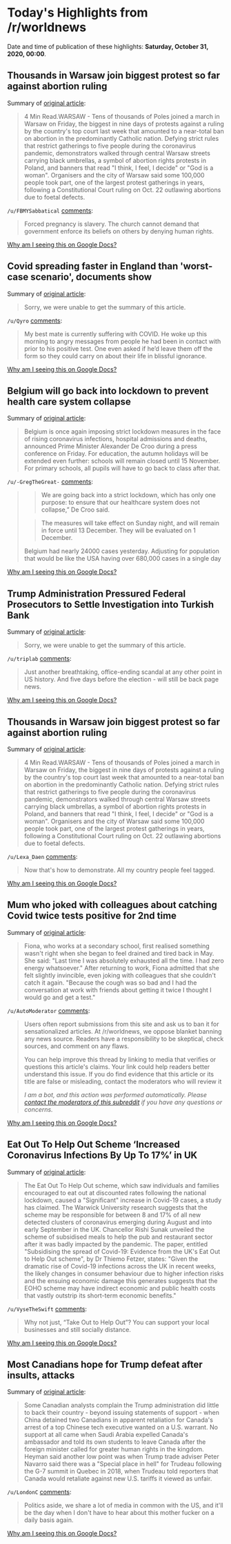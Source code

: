 # Today's Highlights from /r/worldnews

Date and time of publication of these highlights: **Saturday, October 31, 2020, 00:00**.

## Thousands in Warsaw join biggest protest so far against abortion ruling

Summary of [original article](https://uk.reuters.com/article/UKNews1/idUKKBN27F138):

> 4 Min Read.WARSAW - Tens of thousands of Poles joined a march in Warsaw on Friday, the biggest in nine days of protests against a ruling by the country's top court last week that amounted to a near-total ban on abortion in the predominantly Catholic nation. Defying strict rules that restrict gatherings to five people during the coronavirus pandemic, demonstrators walked through central Warsaw streets carrying black umbrellas, a symbol of abortion rights protests in Poland, and banners that read "I think, I feel, I decide" or "God is a woman". Organisers and the city of Warsaw said some 100,000 people took part, one of the largest protest gatherings in years, following a Constitutional Court ruling on Oct. 22 outlawing abortions due to foetal defects.

`/u/FBMYSabbatical` [comments](https://www.reddit.com/r/worldnews/comments/jl5wda/thousands_in_warsaw_join_biggest_protest_so_far/):

> Forced pregnancy is slavery. The church cannot demand that government enforce its beliefs on others by denying human rights.

[Why am I seeing this on Google Docs?](https://docs.google.com/document/d/1Dc6We63vOXIZsc0op-Bt4abqkYjXzOigalQqFxmvvbM/edit?usp=sharing)

## Covid spreading faster in England than 'worst-case scenario', documents show

Summary of [original article](https://www.bbc.co.uk/news/health-54750775):

> Sorry, we were unable to get the summary of this article.

`/u/Qyro` [comments](https://www.reddit.com/r/worldnews/comments/jl4hpx/covid_spreading_faster_in_england_than_worstcase/):

> My best mate is currently suffering with COVID. He woke up this morning to angry messages from people he had been in contact with prior to his positive test. One even asked if he’d leave them off the form so they could carry on about their life in blissful ignorance.

[Why am I seeing this on Google Docs?](https://docs.google.com/document/d/1Dc6We63vOXIZsc0op-Bt4abqkYjXzOigalQqFxmvvbM/edit?usp=sharing)

## Belgium will go back into lockdown to prevent health care system collapse

Summary of [original article](https://www.brusselstimes.com/news/belgium-all-news/138408/consultative-committee-new-measures-alexander-de-croo-covid-19-commissioner-lockdown-frank-vandenbroucke-jan-jambon-elio-di-rupo-hospitals-limit-contacts-non-essential-shops-supermarkets-autumn-holida/):

> Belgium is once again imposing strict lockdown measures in the face of rising coronavirus infections, hospital admissions and deaths, announced Prime Minister Alexander De Croo during a press conference on Friday. For education, the autumn holidays will be extended even further: schools will remain closed until 15 November. For primary schools, all pupils will have to go back to class after that.

`/u/-GregTheGreat-` [comments](https://www.reddit.com/r/worldnews/comments/jl26lf/belgium_will_go_back_into_lockdown_to_prevent/):

> > We are going back into a strict lockdown, which has only one purpose: to ensure that our healthcare system does not collapse,” De Croo said.
> 
> > The measures will take effect on Sunday night, and will remain in force until 13 December. They will be evaluated on 1 December.
> 
> Belgium had nearly 24000 cases yesterday. Adjusting for population that would be like the USA having over 680,000 cases in a single day

[Why am I seeing this on Google Docs?](https://docs.google.com/document/d/1Dc6We63vOXIZsc0op-Bt4abqkYjXzOigalQqFxmvvbM/edit?usp=sharing)

## Trump Administration Pressured Federal Prosecutors to Settle Investigation into Turkish Bank

Summary of [original article](https://thehill.com/homenews/administration/523583-trump-pressured-federal-prosecutors-to-settle-investigation-into):

> Sorry, we were unable to get the summary of this article.

`/u/triplab` [comments](https://www.reddit.com/r/worldnews/comments/jl1np7/trump_administration_pressured_federal/):

> Just another breathtaking, office-ending scandal at any other point in US history.  And five days before the election - will still be back page news.

[Why am I seeing this on Google Docs?](https://docs.google.com/document/d/1Dc6We63vOXIZsc0op-Bt4abqkYjXzOigalQqFxmvvbM/edit?usp=sharing)

## Thousands in Warsaw join biggest protest so far against abortion ruling

Summary of [original article](https://www.reuters.com/article/us-poland-abortion/activists-converge-on-warsaw-for-biggest-protests-against-abortion-ruling-idUSKBN27F13O?il=0):

> 4 Min Read.WARSAW - Tens of thousands of Poles joined a march in Warsaw on Friday, the biggest in nine days of protests against a ruling by the country's top court last week that amounted to a near-total ban on abortion in the predominantly Catholic nation. Defying strict rules that restrict gatherings to five people during the coronavirus pandemic, demonstrators walked through central Warsaw streets carrying black umbrellas, a symbol of abortion rights protests in Poland, and banners that read "I think, I feel, I decide" or "God is a woman". Organisers and the city of Warsaw said some 100,000 people took part, one of the largest protest gatherings in years, following a Constitutional Court ruling on Oct. 22 outlawing abortions due to foetal defects.

`/u/Lexa_Daen` [comments](https://www.reddit.com/r/worldnews/comments/jl96fz/thousands_in_warsaw_join_biggest_protest_so_far/):

> Now that's how to demonstrate.
> All my country people feel tagged.

[Why am I seeing this on Google Docs?](https://docs.google.com/document/d/1Dc6We63vOXIZsc0op-Bt4abqkYjXzOigalQqFxmvvbM/edit?usp=sharing)

## Mum who joked with colleagues about catching Covid twice tests positive for 2nd time

Summary of [original article](https://www.mirror.co.uk/news/uk-news/mum-admits-getting-complacent-after-22933740):

> Fiona, who works at a secondary school, first realised something wasn't right when she began to feel drained and tired back in May. She said: "Last time I was absolutely exhausted all the time. I had zero energy whatsoever." After returning to work, Fiona admitted that she felt slightly invincible, even joking with colleagues that she couldn't catch it again. "Because the cough was so bad and I had the conversation at work with friends about getting it twice I thought I would go and get a test."

`/u/AutoModerator` [comments](https://www.reddit.com/r/worldnews/comments/jl9qdf/mum_who_joked_with_colleagues_about_catching/):

> Users often report submissions from this site and ask us to ban it for sensationalized articles. At /r/worldnews, we oppose blanket banning any news source. Readers have a responsibility to be skeptical, check sources, and comment on any flaws.
> 
> You can help improve this thread by linking to media that verifies or questions this article's claims. Your link could help readers better understand this issue. If you do find evidence that this article or its title are false or misleading, contact the moderators who will review it
> 
> *I am a bot, and this action was performed automatically. Please [contact the moderators of this subreddit](/message/compose/?to=/r/worldnews) if you have any questions or concerns.*

[Why am I seeing this on Google Docs?](https://docs.google.com/document/d/1Dc6We63vOXIZsc0op-Bt4abqkYjXzOigalQqFxmvvbM/edit?usp=sharing)

## Eat Out To Help Out Scheme ‘Increased Coronavirus Infections By Up To 17%’ in UK

Summary of [original article](https://www.huffingtonpost.co.uk/entry/eat-out-to-help-out-coronavirus-infections_uk_5f9bdb4bc5b6f4683ced641a?guccounter=1&guce_referrer=aHR0cHM6Ly9uZXdzLmdvb2dsZS5jb20v&guce_referrer_sig=AQAAANzl7f8q7ch-Ph7rhuoCzJm_8n3Ed5bSDvEPepSjUFYq6bVEEa0y_AGCkN3WwKqpo43CIFCjmAHiBIH40dMEgTMQ-fydVlRwTQ8ypM1nl6MsAPf9D4zwEM0zVllFWMC5k8TSHOFV5Uk9Z9SWRfFtzcK5J48qyZ5E6DA-sVmj1PsZ):

> The Eat Out To Help Out scheme, which saw individuals and families encouraged to eat out at discounted rates following the national lockdown, caused a "Significant" increase in Covid-19 cases, a study has claimed. The Warwick University research suggests that the scheme may be responsible for between 8 and 17% of all new detected clusters of coronavirus emerging during August and into early September in the UK. Chancellor Rishi Sunak unveiled the scheme of subsidised meals to help the pub and restaurant sector after it was badly impacted by the pandemic. The paper, entitled "Subsidising the spread of Covid-19: Evidence from the UK's Eat Out to Help Out scheme", by Dr Thiemo Fetzer, states: "Given the dramatic rise of Covid-19 infections across the UK in recent weeks, the likely changes in consumer behaviour due to higher infection risks and the ensuing economic damage this generates suggests that the EOHO scheme may have indirect economic and public health costs that vastly outstrip its short-term economic benefits."

`/u/VyseTheSwift` [comments](https://www.reddit.com/r/worldnews/comments/jl00t1/eat_out_to_help_out_scheme_increased_coronavirus/):

> Why not just, “Take Out to Help Out”? You can support your local businesses and still socially distance.

[Why am I seeing this on Google Docs?](https://docs.google.com/document/d/1Dc6We63vOXIZsc0op-Bt4abqkYjXzOigalQqFxmvvbM/edit?usp=sharing)

## Most Canadians hope for Trump defeat after insults, attacks

Summary of [original article](https://apnews.com/article/donald-trump-virus-outbreak-toronto-global-trade-north-america-540a9b934c01b9571bf49b3c3513ce93?utm_campaign=SocialFlow&utm_medium=AP&utm_source=Twitter):

> Some Canadian analysts complain the Trump administration did little to back their country - beyond issuing statements of support - when China detained two Canadians in apparent retaliation for Canada's arrest of a top Chinese tech executive wanted on a U.S. warrant. No support at all came when Saudi Arabia expelled Canada's ambassador and told its own students to leave Canada after the foreign minister called for greater human rights in the kingdom. Heyman said another low point was when Trump trade adviser Peter Navarro said there was a "Special place in hell" for Trudeau following the G-7 summit in Quebec in 2018, when Trudeau told reporters that Canada would retaliate against new U.S. tariffs it viewed as unfair.

`/u/LondonC` [comments](https://www.reddit.com/r/worldnews/comments/jkzvbt/most_canadians_hope_for_trump_defeat_after/):

> Politics aside, we share a lot of media in common with the US, and it'll be the day when I don't have to hear about this mother fucker on a daily basis again.

[Why am I seeing this on Google Docs?](https://docs.google.com/document/d/1Dc6We63vOXIZsc0op-Bt4abqkYjXzOigalQqFxmvvbM/edit?usp=sharing)

